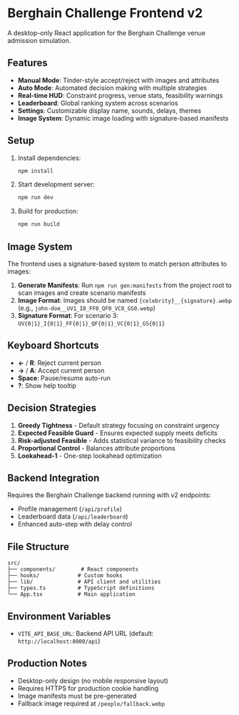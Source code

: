 # Berghain Challenge Frontend v2

A desktop-only React application for the Berghain Challenge venue admission simulation.

## Features

- **Manual Mode**: Tinder-style accept/reject with images and attributes
- **Auto Mode**: Automated decision making with multiple strategies
- **Real-time HUD**: Constraint progress, venue stats, feasibility warnings
- **Leaderboard**: Global ranking system across scenarios
- **Settings**: Customizable display name, sounds, delays, themes
- **Image System**: Dynamic image loading with signature-based manifests

## Setup

1. Install dependencies:
   ```bash
   npm install
   ```

2. Start development server:
   ```bash
   npm run dev
   ```

3. Build for production:
   ```bash
   npm run build
   ```

## Image System

The frontend uses a signature-based system to match person attributes to images:

1. **Generate Manifests**: Run `npm run gen:manifests` from the project root to scan images and create scenario manifests
2. **Image Format**: Images should be named `{celebrity}__{signature}.webp` (e.g., `john-doe__UV1_I0_FF0_QF0_VC0_GS0.webp`)
3. **Signature Format**: For scenario 3: `UV{0|1}_I{0|1}_FF{0|1}_QF{0|1}_VC{0|1}_GS{0|1}`

## Keyboard Shortcuts

- **←** / **R**: Reject current person
- **→** / **A**: Accept current person  
- **Space**: Pause/resume auto-run
- **?**: Show help tooltip

## Decision Strategies

1. **Greedy Tightness** - Default strategy focusing on constraint urgency
2. **Expected Feasible Guard** - Ensures expected supply meets deficits
3. **Risk-adjusted Feasible** - Adds statistical variance to feasibility checks
4. **Proportional Control** - Balances attribute proportions
5. **Lookahead-1** - One-step lookahead optimization

## Backend Integration

Requires the Berghain Challenge backend running with v2 endpoints:
- Profile management (`/api/profile`)
- Leaderboard data (`/api/leaderboard`)
- Enhanced auto-step with delay control

## File Structure

```
src/
├── components/        # React components
├── hooks/            # Custom hooks
├── lib/              # API client and utilities
├── types.ts          # TypeScript definitions
└── App.tsx           # Main application
```

## Environment Variables

- `VITE_API_BASE_URL`: Backend API URL (default: `http://localhost:8000/api`)

## Production Notes

- Desktop-only design (no mobile responsive layout)
- Requires HTTPS for production cookie handling
- Image manifests must be pre-generated
- Fallback image required at `/people/fallback.webp`

